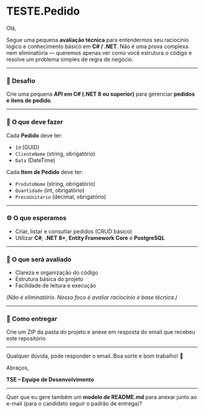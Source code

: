 # TESTE.Pedido


Olá,

Segue uma pequena **avaliação técnica** para entendermos seu raciocínio lógico e conhecimento básico em **C# / .NET**.
Não é uma prova complexa nem eliminatória — queremos apenas ver como você estrutura o código e resolve um problema simples de regra de negócio.

---

### 🎯 **Desafio**

Crie uma pequena **API em C# (.NET 8 ou superior)** para gerenciar **pedidos e itens de pedido**.

---

### 🧱 **O que deve fazer**

Cada **Pedido** deve ter:

* `Id` (GUID)
* `ClienteNome` (string, obrigatório)
* `Data` (DateTime)

Cada **Item de Pedido** deve ter:

* `ProdutoNome` (string, obrigatório)
* `Quantidade` (int, obrigatório)
* `PrecoUnitario` (decimal, obrigatório)

---

### ⚙️ **O que esperamos**

* Criar, listar e consultar pedidos (CRUD básico)
* Utilizar **C#**, **.NET 8+**, **Entity Framework Core** e **PostgreSQL**

---

### 🧠 **O que será avaliado**

* Clareza e organização do código
* Estrutura básica do projeto
* Facilidade de leitura e execução

*(Não é eliminatório. Nosso foco é avaliar raciocínio e base técnica.)*

---

### 🚀 **Como entregar**

Crie um ZIP da pasta do projeto e anexe em resposta do email que recebeu este repositório

---

Qualquer dúvida, pode responder o email.
Boa sorte e bom trabalho! 🚀

Abraços,

**TSE – Equipe de Desenvolvimento**

---

Quer que eu gere também um **modelo de README.md** para anexar junto ao e-mail (para o candidato seguir o padrão de entrega)?
